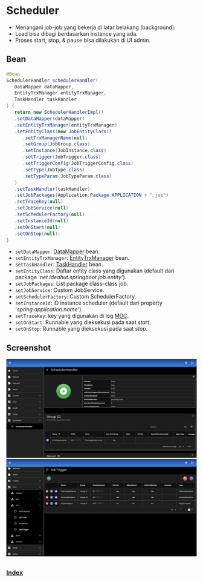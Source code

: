 # Scheduler

* Menangani job-job yang bekerja di latar belakang (background).
* Load bisa dibagi berdasarkan instance yang ada.
* Proses start, stop, & pause bisa dilakukan di UI admin.

## Bean

``` java
@Bean
SchedulerHandler schedulerHandler(
   DataMapper dataMapper,
   EntityTrxManager entityTrxManager,
   TaskHandler taskHandler
) {
   return new SchedulerHandlerImpl()
   .setDataMapper(dataMapper)
   .setEntityTrxManager(entityTrxManager)
   .setEntityClass(new JobEntityClass()
      .setTrxManagerName(null)
      .setGroup(JobGroup.class)
      .setInstance(JobInstance.class)
      .setTrigger(JobTrigger.class)
      .setTriggerConfig(JobTriggerConfig.class)
      .setType(JobType.class)
      .setTypeParam(JobTypeParam.class)
   )
   .setTaskHandler(taskHandler)
   .setJobPackages(Application.Package.APPLICATION + ".job")
   .setTraceKey(null)
   .setJobService(null)
   .setSchedulerFactory(null)
   .setInstanceId(null)
   .setOnStart(null)
   .setOnStop(null);
}
```

- `setDataMapper`: [DataMapper](./02-mapper.md) bean.
- `setEntityTrxManager`: [EntityTrxManager](./05-entity.md) bean.
- `setTaskHandler`: [TaskHandler](./11-task.md) bean.
- `setEntityClass`: Daftar entity class yang digunakan (default dari package '_net.ideahut.springboot.job.entity_').
- `setJobPackages`: List package class-class job.
- `setJobService`: Custom JobService.
- `setSchedulerFactory`: Custom SchedulerFactory.
- `setInstanceId`: ID instance scheduler (default dari property '_spring.application.name_'). 
- `setTraceKey`: key yang digunakan di log [MDC](https://logback.qos.ch/manual/mdc.html).
- `setOnStart`: Runnable yang dieksekusi pada saat _start_.
- `setOnStop`: Runnable yang dieksekusi pada saat _stop_.


## Screenshot

<div>
   <img src="./assets/scheduler-01.jpg" alt="Scheduler" title="Scheduler" width="800" />
</div>
<div>
   <img src="./assets/scheduler-02.jpg" alt="Scheduler" title="Scheduler" width="800" />
</div>

##

### [Index](./index.md)
